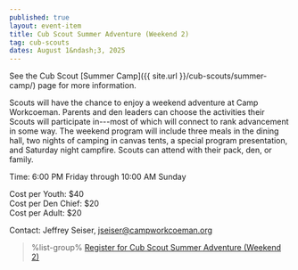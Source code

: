 ```yaml
---
published: true
layout: event-item
title: Cub Scout Summer Adventure (Weekend 2)
tag: cub-scouts
dates: August 1&ndash;3, 2025
---
```


See the Cub Scout [Summer Camp]({{ site.url }}/cub-scouts/summer-camp/) page for more information.

Scouts will have the chance to enjoy a weekend adventure at Camp Workcoeman. Parents and den leaders can choose the activities their Scouts will participate in---most of which will connect to rank advancement in some way. The weekend program will include three meals in the dining hall, two nights of camping in canvas tents, a special program presentation, and Saturday night campfire. Scouts can attend with their pack, den, or family.

Time: 6:00 PM Friday through 10:00 AM Sunday

Cost per Youth: $40<br>
Cost per Den Chief: $20<br>
Cost per Adult: $20

Contact: Jeffrey Seiser, [jseiser@campworkcoeman.org](mailto:jseiser@campworkcoeman.org)

> %list-group%
> <a href="https://scoutingevent.com/066-95231-223464" class="list-group-item">Register for Cub Scout Summer Adventure (Weekend 2)</a>
